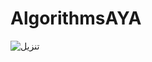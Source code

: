 # AlgorithmsAYA
![تنزيل](https://github.com/ayyy301/AlgorithmsAYA/assets/152803303/30192505-a8b3-4afa-965a-15326bcdf4c5)
